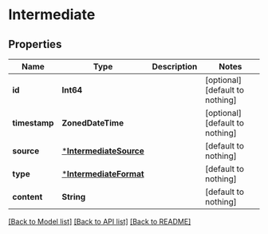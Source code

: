 # Intermediate


## Properties
Name | Type | Description | Notes
------------ | ------------- | ------------- | -------------
**id** | **Int64** |  | [optional] [default to nothing]
**timestamp** | **ZonedDateTime** |  | [optional] [default to nothing]
**source** | [***IntermediateSource**](IntermediateSource.md) |  | [default to nothing]
**type** | [***IntermediateFormat**](IntermediateFormat.md) |  | [default to nothing]
**content** | **String** |  | [default to nothing]


[[Back to Model list]](../README.md#models) [[Back to API list]](../README.md#api-endpoints) [[Back to README]](../README.md)


